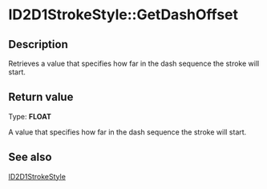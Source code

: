 # ID2D1StrokeStyle::GetDashOffset

## Description

Retrieves a value that specifies how far in the dash sequence the stroke will start.

## Return value

Type: **FLOAT**

A value that specifies how far in the dash sequence the stroke will start.

## See also

[ID2D1StrokeStyle](https://learn.microsoft.com/windows/win32/api/d2d1/nn-d2d1-id2d1strokestyle)